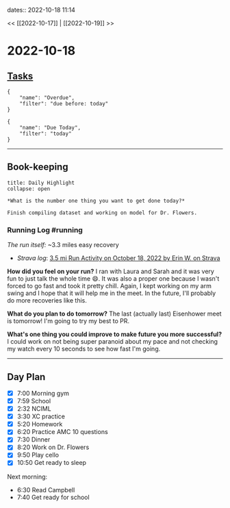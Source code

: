dates:: 2022-10-18 11:14

<< [[2022-10-17]] | [[2022-10-19]] >>

# 2022-10-18

## [Tasks](https://todoist.com/app/today)
```todoist
{
	"name": "Overdue",
	"filter": "due before: today"
}
```
```todoist
{
	"name": "Due Today",
	"filter": "today"
}
```
---
## Book-keeping

```ad-success
title: Daily Highlight
collapse: open

*What is the number one thing you want to get done today?*

Finish compiling dataset and working on model for Dr. Flowers.
```

### Running Log #running  
*The run itself:* ~3.3 miles easy recovery
- *Strava log*: [3.5 mi Run Activity on October 18, 2022 by Erin W. on Strava](https://www.strava.com/activities/7984444171)

**How did you feel on your run?**
I ran with Laura and Sarah and it was very fun to just talk the whole time 😄. It was also a proper one because I wasn't forced to go fast and took it pretty chill. Again, I kept working on my arm swing and I hope that it will help me in the meet. In the future, I'll probably do more recoveries like this.

**What do you plan to do tomorrow?**
The last (actually last) Eisenhower meet is tomorrow! I'm going to try my best to PR.

**What's one thing you could improve to make future you more successful?**
I could work on not being super paranoid about my pace and not checking my watch every 10 seconds to see how fast I'm going.

---
## Day Plan
- [x] 7:00 Morning gym
- [x] 7:59 School
- [x] 2:32 NCIML
- [x] 3:30 XC practice
- [x] 5:20 Homework 
- [x] 6:20 Practice AMC 10 questions
- [x] 7:30 Dinner
- [x] 8:20 Work on Dr. Flowers
- [x] 9:50 Play cello
- [x] 10:50 Get ready to sleep

Next morning:
- 6:30 Read Campbell
- 7:40 Get ready for school
